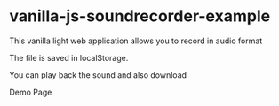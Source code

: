 # vanilla-js-soundrecorder-example
This vanilla light web application allows you to record in audio format 

The file is saved in localStorage.

You can play back the sound and also download

Demo Page
